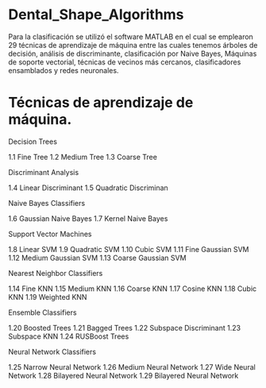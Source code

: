# Dental_Shape_Algorithms

Para la clasificación se utilizó el software MATLAB en el cual se emplearon 29 técnicas de aprendizaje de máquina entre las cuales tenemos árboles de decisión, análisis de discriminante, clasificación por Naive Bayes, Máquinas de soporte vectorial, técnicas de vecinos más cercanos, clasificadores ensamblados y redes neuronales.

# Técnicas de aprendizaje de máquina.

Decision Trees 
 
1.1 Fine Tree
1.2 Medium Tree
1.3 Coarse Tree
 
Discriminant Analysis

1.4 Linear Discriminant 
1.5 Quadratic Discriminan
 
Naive Bayes Classifiers

1.6 Gaussian Naive Bayes
1.7 Kernel Naive Bayes
 
 
Support Vector Machines
 
1.8 Linear SVM
1.9 Quadratic SVM
1.10 Cubic SVM
1.11 Fine Gaussian SVM
1.12 Medium Gaussian SVM
1.13 Coarse Gaussian SVM
 
 
Nearest Neighbor Classifiers
 
1.14 Fine KNN
1.15 Medium KNN
1.16 Coarse KNN
1.17 Cosine KNN
1.18 Cubic KNN
1.19 Weighted KNN
 
 
Ensemble Classifiers
 
1.20 Boosted Trees
1.21 Bagged Trees
1.22 Subspace Discriminant
1.23 Subspace KNN
1.24 RUSBoost Trees


Neural Network Classifiers
 
1.25 Narrow Neural Network
1.26 Medium Neural Network
1.27 Wide Neural Network
1.28 Bilayered Neural Network
1.29 Bilayered Neural Network
